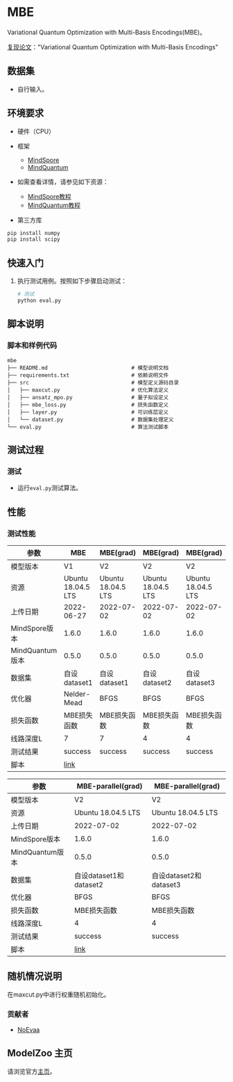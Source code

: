 <TOC>

# MBE

Variational Quantum Optimization with Multi-Basis Encodings(MBE)。

[复现论文](https://arxiv.org/abs/2106.13304)："Variational Quantum Optimization with Multi-Basis Encodings"

## 数据集

- 自行输入。

## 环境要求

- 硬件（CPU）
- 框架
    - [MindSpore](https://gitee.com/mindspore/mindspore)
    - [MindQuantum](https://gitee.com/mindspore/mindquantum)
- 如需查看详情，请参见如下资源：
    - [MindSpore教程](https://www.mindspore.cn/tutorials/zh-CN/master/index.html)
    - [MindQuantum教程](https://www.mindspore.cn/mindquantum/docs/zh-CN/master/index.html)

- 第三方库

```bash
pip install numpy
pip install scipy
```

## 快速入门

1. 执行测试用例。按照如下步骤启动测试：

   ```bash
   # 测试
   python eval.py
   ```

## 脚本说明

### 脚本和样例代码

```shell
mbe
├── README.md                           # 模型说明文档
├── requirements.txt                    # 依赖说明文件
├── src                                 # 模型定义源码目录
│   ├── maxcut.py                       # 优化算法定义
│   ├── ansatz_mpo.py                   # 量子拟设定义
│   ├── mbe_loss.py                     # 损失函数定义
│   ├── layer.py                        # 可训练层定义
│   └── dataset.py                      # 数据集处理定义
└── eval.py                             # 算法测试脚本
```

## 测试过程

### 测试

- 运行`eval.py`测试算法。

## 性能

### 测试性能

| 参数                  | MBE                    | MBE(grad)              | MBE(grad)              | MBE(grad)              |
| --------------------- | ---------------------- | ---------------------- | ---------------------- | ---------------------- |
| 模型版本              | V1                     | V2                     | V2                     |V2                      |
| 资源                  | Ubuntu 18.04.5 LTS     | Ubuntu 18.04.5 LTS     | Ubuntu 18.04.5 LTS     | Ubuntu 18.04.5 LTS     |
| 上传日期              | 2022-06-27             | 2022-07-02             | 2022-07-02             | 2022-07-02             |
| MindSpore版本         | 1.6.0                  | 1.6.0                  | 1.6.0                  | 1.6.0                  |
| MindQuantum版本       | 0.5.0                  | 0.5.0                  | 0.5.0                  | 0.5.0                  |
| 数据集                | 自设dataset1           | 自设dataset1           | 自设dataset2           | 自设dataset3           |
| 优化器                | Nelder-Mead            | BFGS                   | BFGS                   | BFGS                   |
| 损失函数              | MBE损失函数            | MBE损失函数            | MBE损失函数            | MBE损失函数            |
| 线路深度L             | 7                      | 7                      | 4                      | 4                      |
| 测试结果              | success                | success                | success                | success                |
| 脚本                  | [link](https://gitee.com/NoEvaa/zero/tree/master/NPark/NGPark/mindspore/mbe/)  |

| 参数                  | MBE-parallel(grad)       | MBE-parallel(grad)       |
| --------------------- | ------------------------ | ------------------------ |
| 模型版本              | V2                       | V2                       |
| 资源                  | Ubuntu 18.04.5 LTS       | Ubuntu 18.04.5 LTS       |
| 上传日期              | 2022-07-02               | 2022-07-02               |
| MindSpore版本         | 1.6.0                    | 1.6.0                    |
| MindQuantum版本       | 0.5.0                    | 0.5.0                    |
| 数据集                | 自设dataset1和dataset2   | 自设dataset2和dataset3   |
| 优化器                | BFGS                     | BFGS                     |
| 损失函数              | MBE损失函数              | MBE损失函数              |
| 线路深度L             | 4                        | 4                        |
| 测试结果              | success                  | success                  |
| 脚本                  | [link](https://gitee.com/NoEvaa/zero/tree/master/NPark/NGPark/mindspore/mbe/)  |

## 随机情况说明

在maxcut.py中进行权重随机初始化。

### 贡献者

* [NoEvaa](https://gitee.com/NoEvaa)

## ModelZoo 主页

请浏览官方[主页](https://gitee.com/mindspore/models)。